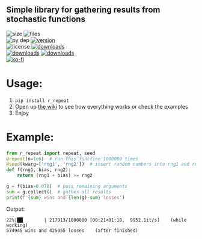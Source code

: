 ## Simple library for gathering results from stochastic functions

![size](https://img.shields.io/github/languages/code-size/aonodensetsu/r_repeat) ![files](https://img.shields.io/github/directory-file-count/aonodensetsu/r_repeat)   
![py dep](https://img.shields.io/pypi/pyversions/r-repeat) [![version](https://img.shields.io/pypi/v/r-repeat)](https://pypi.org/project/r-repeat/0.3.7/)  
![license](https://img.shields.io/pypi/l/r-repeat) [![downloads](https://img.shields.io/badge/releases-here-green?logo=pypi)](https://pypi.org/project/r-repeat/#history)  
[![downloads](https://img.shields.io/badge/wiki-here-pink)](https://github.com/Aonodensetsu/r_repeat/blob/main/WIKI.md) [![downloads](https://img.shields.io/badge/changelog-here-pink)](https://github.com/Aonodensetsu/r_repeat/blob/main/CHANGELOG.md)  
[![ko-fi](https://img.shields.io/badge/show-support-555599?style=for-the-badge&logo=kofi&link=https%3A%2F%2Fko-fi.com%2Faonodensetsu
)](https://ko-fi.com/aonodensetsu)

# Usage:
1. `pip install r_repeat`
2. Open up [the wiki](https://github.com/Aonodensetsu/r_repeat/blob/main/WIKI.md) to see how everything works or check the examples
3. Enjoy

# Example:
```python
from r_repeat import repeat, seed
@repeat(n=1e6)  # run this function 1000000 times
@seed(kwarg=['rng1', 'rng2'])  # insert random numbers into rng1 and rng2
def f(rng1, bias, rng2):
	return (rng1 + bias) >= rng2

g = f(bias=0.078)  # pass remaining arguments
sum = g.collect()  # gather all results
print(f'{sum} wins and {len(g)-sum} losses')
```
Output:
```
22%|██▏       | 217913/1000000 [00:21<01:18,  9952.1it/s]    (while working)
574945 wins and 425055 losses    (after finished)
```
